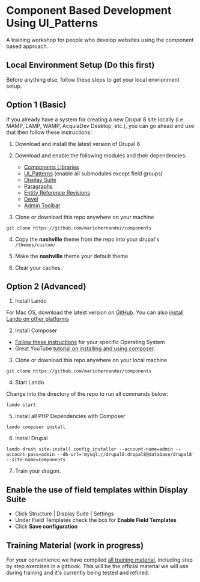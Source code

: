 # Component Based Development Using UI_Patterns
A training workshop for people who develop websites using the component based approach.

## Local Environment Setup (Do this first)
Before anything else, follow these steps to get your local envrionment setup.

## Option 1 (Basic)
If you already have a system for creating a new Drupal 8 site locally (i.e. MAMP, LAMP, WAMP, AcquiaDev Desktop, etc.), you can go ahead and use that then follow these instructions:

1. Download and install the latest version of Drupal 8
2. Download and enable the following modules and their dependencies:
    * [Components Libraries](https://www.drupal.org/project/components)
    * [UI_Patterns](https://www.drupal.org/project/ui_patterns) (enable all submodules except field groups)
    * [Display Suite](https://www.drupal.org/project/ds)
    * [Paragraphs](https://www.drupal.org/project/paragraphs)
    * [Entity Reference Revisions](https://www.drupal.org/project/entity_reference_revisions)
    * [Devel](https://www.drupal.org/project/devel)
    * [Admin Toolbar](https://www.drupal.org/project/admin_toolbar)

3. Clone or download this repo anywhere on your machine
```
git clone https://github.com/mariohernandez/components
```

4. Copy the **nashville** theme from the repo into your drupal's `/themes/custom/`

5. Make the **nashville** theme your default theme

6. Clear your caches.



## Option 2 (Advanced)

1. Install Lando

For Mac OS, download the latest version on [GitHub](https://github.com/lando/lando/releases).  You can also [install Lando on other platforms](https://docs.devwithlando.io/installation/installing.html)


2. Install Composer

  * [Follow these instructions](https://getcomposer.org/doc/00-intro.md#installation-linux-unix-osx) for your specific Operating System
  * Great YouTube [tutorial on installing and using composer](https://www.youtube.com/watch?v=BnIZVHmROkk).


3. Clone or download this repo anywhere on your local machine

```
git clone https://github.com/mariohernandez/components
```


4. Start Lando

Change into the directory of the repo to run all commands below:

```
lando start
```

5. Install all PHP Dependencies with Composer

```
lando composer install
```


6. Install Drupal

`lando drush site-install config_installer --account-name=admin --account-pass=admin --db-url='mysql://drupal8:drupal8@database/drupal8' --site-name=Components`

7. Train your dragon.

## Enable the use of field templates within Display Suite
* Click Structure | Display Suite | Settings
* Under Field Templates check the box for **Enable Field Templates**
* Click **Save configuration**


## Training Material (work in progress)

For your convenience we have compiled [all training material](https://mariohernandez.gitbooks.io/components/content/), including step by step exercises in a gitbook.
This will be the official material we will use during training and it's currently being tested and refined.
